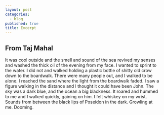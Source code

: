 ```yaml
---
layout: post
categories: 
  - blog
published: true
title: Excerpt
---
```


## From Taj Mahal

It was cool outside and the smell and sound of the sea revived my senses and washed the thick oil of the evening from my face. I wanted to sprint to the water. I did not and walked holding a plastic bottle of shitty old crow down to the boardwalk. There were many people out, and I walked to be alone. I reached the sand where the light from the boardwalk faded. I saw a figure walking in the distance and I thought it could have been John. The sky was a dark blue, and the ocean a big blackness. It roared and hummed to me and I walked quickly, gaining on him. I felt whiskey on my wrist. Sounds from between the black lips of Poseidon in the dark. Growling at me. Dooming.